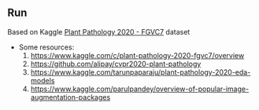 ## Run

Based on Kaggle [Plant Pathology 2020 - FGVC7](https://www.kaggle.com/c/plant-pathology-2020-fgvc7/overview)
dataset

- Some resources:
    1. https://www.kaggle.com/c/plant-pathology-2020-fgvc7/overview
    2. https://github.com/alipay/cvpr2020-plant-pathology
    3. https://www.kaggle.com/tarunpaparaju/plant-pathology-2020-eda-models
    4. https://www.kaggle.com/parulpandey/overview-of-popular-image-augmentation-packages
    

 